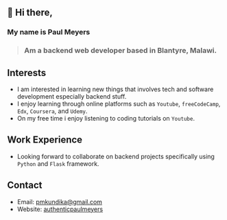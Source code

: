 ## 👋 Hi there,
### My name is Paul Meyers
> ### Am a backend web developer based in Blantyre, Malawi.

## Interests
* I am interested in learning new things that involves tech and software development especially backend stuff.
* I enjoy learning through online platforms such as `Youtube`, `freeCodeCamp`, `Edx`, `Coursera`, and `Udemy`.
* On my free time i enjoy listening to coding tutorials on `Youtube`.

## Work Experience
* Looking forward to collaborate on backend projects specifically using `Python` and `Flask` framework.

## Contact
* Email: pmkundika@gmail.com
* Website: [authenticpaulmeyers](http://authentic.pythonanywhere.com/)

